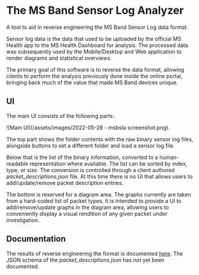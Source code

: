 # The MS Band Sensor Log Analyzer

A tool to aid in reverse engineering the MS Band Sensor Log data format.

Sensor log data is the data that used to be uploaded by the official MS Health app to the MS Health Dashboard for analysis. The processed data was subsequently used by the Mobile/Desktop and Web application to render diagrams and statistical overviews.

The primary goal of this software is to reverse the data format, allowing clients to perform the analysis previously done inside the online portal, bringing back much of the value that made MS Band devices unique.

## UI

The main UI consists of the following parts:

![Main UI](/assets/images/2022-05-28 - msbsla screenshot.png).

The top part shows the folder contents with the raw binary sensor log files, alongside buttons to set a different folder and load a sensor log file.

Below that is the list of the binary information, converted to a human-readable representation where available. The list can be sorted by index, type, or size. The conversion is controlled through a client authored *packet_descriptions.json* file. At this time there is no UI that allows users to add/update/remove packet description entries.

The bottom is reserved for a diagram area. The graphs currently are taken from a hard-coded list of packet types. It is intended to provide a UI to add/remove/update graphs in the diagram area, allowing users to conveniently display a visual rendition of any given packet under investigation.

## Documentation

The results of reverse engineering the format is documented [here](/doc/notes.md). The JSON schema of the *packet_descriptions.json* has not yet been documented.
